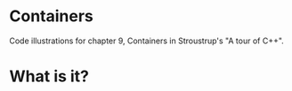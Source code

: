 # Containers
Code illustrations for chapter 9, Containers in Stroustrup's
"A tour of C++".

# What is it?
